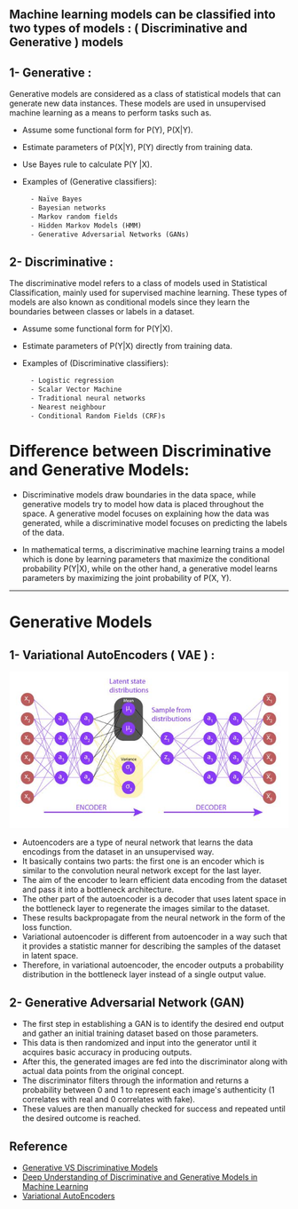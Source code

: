 ## Machine learning models can be classified into two types of models : ( Discriminative and Generative ) models


## 1- Generative :
Generative models are considered as a class of statistical models that can generate new data instances. These models are used in unsupervised machine learning as a means to perform tasks such as.



- Assume some functional form for P(Y), P(X|Y).
- Estimate parameters of P(X|Y), P(Y) directly from training data.
- Use Bayes rule to calculate P(Y |X).
- Examples of (Generative classifiers):

        ‌- Naïve Bayes
        - Bayesian networks
        - Markov random fields
        ‌- Hidden Markov Models (HMM)
        - Generative Adversarial Networks (GANs)



## 2- Discriminative  :

The discriminative model refers to a class of models used in Statistical Classification, mainly used for supervised machine learning. These types of models are also known as conditional models since they learn the boundaries between classes or labels in a dataset.

- Assume some functional form for P(Y|X).
- Estimate parameters of P(Y|X) directly from training data.
- Examples of (Discriminative classifiers):

        ‌‌- Logistic regression
        - Scalar Vector Machine
        ‌- Traditional neural networks
        ‌- Nearest neighbour
        - Conditional Random Fields (CRF)s
    

# Difference between Discriminative and Generative Models:
- Discriminative models draw boundaries in the data space, while generative models try to model how data is placed throughout the space. A generative model focuses on explaining how the data was generated, while a discriminative model focuses on predicting the labels of the data.

- In mathematical terms, a discriminative machine learning trains a model which is done by learning parameters that maximize the conditional probability P(Y|X), while on the other hand, a generative model learns parameters by maximizing the joint probability of P(X, Y).
---------------------------------------------------------------------------------------------------------------------

# Generative Models
## 1- Variational AutoEncoders ( VAE ) :

![VAE](https://github.com/AyaKhaledYousef/Generative-Adversarial-Networks-GANs-Specialization/blob/main/1-Build%20Basic%20Generative%20Adversarial%20Networks%20(GANs)/Week1/VAE.jpg)

- Autoencoders are a type of neural network that learns the data encodings from the dataset in an unsupervised way. 
- It basically contains two parts: the first one is an encoder which is similar to the convolution neural network except for the last layer. 
- The aim of the encoder to learn efficient data encoding from the dataset and pass it into a bottleneck architecture. 
- The other part of the autoencoder is a decoder that uses latent space in the bottleneck layer to regenerate the images similar to the dataset. 
- These results backpropagate from the neural network in the form of the loss function.
- Variational autoencoder is different from autoencoder in a way such that it provides a statistic manner for describing the samples of the dataset in latent space. 
- Therefore, in variational autoencoder, the encoder outputs a probability distribution in the bottleneck layer instead of a single output value.

## 2- Generative Adversarial Network (GAN)

- The first step in establishing a GAN is to identify the desired end output and gather an initial training dataset based on those parameters. 
- This data is then randomized and input into the generator until it acquires basic accuracy in producing outputs.
- After this, the generated images are fed into the discriminator along with actual data points from the original concept. 
- The discriminator filters through the information and returns a probability between 0 and 1 to represent each image's authenticity (1 correlates with real and 0 correlates with fake). 
- These values are then manually checked for success and repeated until the desired outcome is reached.


## Reference


- [Generative VS Discriminative Models](https://mirror-medium.com/?m=https%3A%2F%2Fmedium.com%2F%40mlengineer%2Fgenerative-and-discriminative-models-af5637a66a3)
- [Deep Understanding of Discriminative and Generative Models in Machine Learning](https://www.analyticsvidhya.com/blog/2021/07/deep-understanding-of-discriminative-and-generative-models-in-machine-learning/#:~:text=Discriminative%20models%20draw%20boundaries%20in,the%20labels%20of%20the%20data.)
- [Variational AutoEncoders](https://www.geeksforgeeks.org/variational-autoencoders/)
